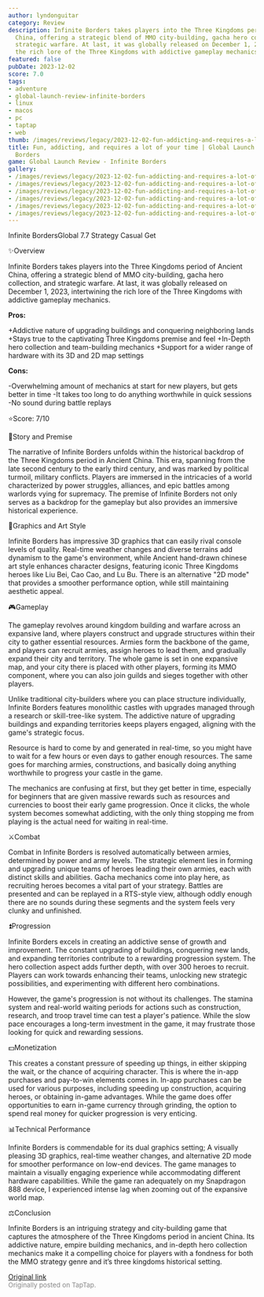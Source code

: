 ```yaml
---
author: lyndonguitar
category: Review
description: Infinite Borders takes players into the Three Kingdoms period of Ancient
  China, offering a strategic blend of MMO city-building, gacha hero collection, and
  strategic warfare. At last, it was globally released on December 1, 2023, intertwining
  the rich lore of the Three Kingdoms with addictive gameplay mechanics.
featured: false
pubDate: 2023-12-02
score: 7.0
tags:
- adventure
- global-launch-review-infinite-borders
- linux
- macos
- pc
- taptap
- web
thumb: /images/reviews/legacy/2023-12-02-fun-addicting-and-requires-a-lot-of-your-time--global-launch-review---infinite-borders-0.avif
title: Fun, addicting, and requires a lot of your time | Global Launch Review - Infinite
  Borders
game: Global Launch Review - Infinite Borders
gallery:
- /images/reviews/legacy/2023-12-02-fun-addicting-and-requires-a-lot-of-your-time--global-launch-review---infinite-borders-0.avif
- /images/reviews/legacy/2023-12-02-fun-addicting-and-requires-a-lot-of-your-time--global-launch-review---infinite-borders-1.avif
- /images/reviews/legacy/2023-12-02-fun-addicting-and-requires-a-lot-of-your-time--global-launch-review---infinite-borders-2.avif
- /images/reviews/legacy/2023-12-02-fun-addicting-and-requires-a-lot-of-your-time--global-launch-review---infinite-borders-3.avif
- /images/reviews/legacy/2023-12-02-fun-addicting-and-requires-a-lot-of-your-time--global-launch-review---infinite-borders-4.avif
- /images/reviews/legacy/2023-12-02-fun-addicting-and-requires-a-lot-of-your-time--global-launch-review---infinite-borders-5.avif
---
```

Infinite BordersGlobal
7.7
Strategy
Casual
Get

✨Overview

Infinite Borders takes players into the Three Kingdoms period of Ancient China, offering a strategic blend of MMO city-building, gacha hero collection, and strategic warfare. At last, it was globally released on December 1, 2023, intertwining the rich lore of the Three Kingdoms with addictive gameplay mechanics.


**Pros:**


+Addictive nature of upgrading buildings and conquering neighboring lands
+Stays true to the captivating Three Kingdoms premise and feel
+In-Depth hero collection and team-building mechanics
+Support for a wider range of hardware with its 3D and 2D map settings


**Cons:**


-Overwhelming amount of mechanics at start for new players, but gets better in time
-It takes too long to do anything worthwhile in quick sessions
-No sound during battle replays

⭐️Score: 7/10

📖Story and Premise

The narrative of Infinite Borders unfolds within the historical backdrop of the Three Kingdoms period in Ancient China. This era, spanning from the late second century to the early third century, and was marked by political turmoil, military conflicts. Players are immersed in the intricacies of a world characterized by power struggles, alliances, and epic battles among warlords vying for supremacy.  The premise of Infinite Borders not only serves as a backdrop for the gameplay but also provides an immersive historical experience.

🎨Graphics and Art Style

Infinite Borders has impressive 3D graphics that can easily rival console levels of quality. Real-time weather changes and diverse terrains add dynamism to the game's environment, while Ancient hand-drawn chinese art style enhances character designs, featuring iconic Three Kingdoms heroes like Liu Bei, Cao Cao, and Lu Bu. There is an alternative "2D mode" that provides a smoother performance option, while still maintaining aesthetic appeal.

🎮Gameplay

The gameplay revolves around kingdom building and warfare across an expansive land, where players construct and upgrade structures within their city to gather essential resources.  Armies form the backbone of the game, and players can recruit armies, assign heroes to lead them, and gradually expand their city and territory. The whole game is set in one expansive map, and your city there is placed with other players, forming its MMO component, where you can also join guilds and sieges together with other players.

Unlike traditional city-builders where you can place structure individually, Infinite Borders features monolithic castles with upgrades managed through a research or skill-tree-like system. The addictive nature of upgrading buildings and expanding territories keeps players engaged, aligning with the game's strategic focus.

Resource is hard to come by and generated in real-time, so you might have to wait for a few hours or even days to gather enough resources. The same goes for marching armies, constructions, and basically doing anything worthwhile to progress your castle in the game.

The mechanics are confusing at first, but they get better in time, especially for beginners that are given massive rewards such as resources and currencies to boost their early game progression. Once it clicks, the whole system becomes somewhat addicting, with the only thing stopping me from playing is the actual need for waiting in real-time.

⚔️Combat

Combat in Infinite Borders is resolved automatically between armies, determined by power and army levels. The strategic element lies in forming and upgrading unique teams of heroes leading their own armies, each with distinct skills and abilities. Gacha mechanics come into play here, as recruiting heroes becomes a vital part of your strategy. Battles are presented and can be replayed in a RTS-style view, although oddly enough there are no sounds during these segments and the system feels very clunky and unfinished.

⏫Progression

Infinite Borders excels in creating an addictive sense of growth and improvement. The constant upgrading of buildings, conquering new lands, and expanding territories contribute to a rewarding progression system. The hero collection aspect adds further depth, with over 300 heroes to recruit. Players can work towards enhancing their teams, unlocking new strategic possibilities, and experimenting with different hero combinations.

However, the game's progression is not without its challenges. The stamina system and real-world waiting periods for actions such as construction, research, and troop travel time can test a player's patience. While the slow pace encourages a long-term investment in the game, it may frustrate those looking for quick and rewarding sessions.

💵Monetization

This creates a constant pressure of speeding up things, in either skipping the wait, or the chance of acquiring character. This is where the in-app purchases and pay-to-win elements comes in. In-app purchases can be used for various purposes, including speeding up construction, acquiring heroes, or obtaining in-game advantages. While the game does offer opportunities to earn in-game currency through grinding, the option to spend real money for quicker progression is very enticing.

📊Technical Performance

Infinite Borders is commendable for its dual graphics setting; A visually pleasing 3D graphics, real-time weather changes, and alternative 2D mode for smoother performance on low-end devices. The game manages to maintain a visually engaging experience while accommodating different hardware capabilities. While the game ran adequately on my Snapdragon 888 device, I experienced intense lag when zooming out of the expansive world map.

⚖️Conclusion

Infinite Borders is an intriguing strategy and city-building game that captures the atmosphere of the Three Kingdoms period in ancient China. Its addictive nature, empire building mechanics, and in-depth hero collection mechanics make it a compelling choice for players with a fondness for both the MMO strategy genre and it’s three kingdoms historical setting.

[Original link](https://www.taptap.io/post/6619882)<br><span style="font-size: 0.95em; color: #888;">Originally posted on TapTap.</span>